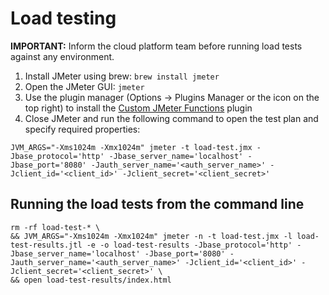 # Load testing

**IMPORTANT:** Inform the cloud platform team before running load tests against any environment.

1. Install JMeter using brew: `brew install jmeter`
2. Open the JMeter GUI: `jmeter`
3. Use the plugin manager (Options -> Plugins Manager or the icon on the top right) to install the [Custom JMeter Functions](https://jmeter-plugins.org/wiki/Functions/) plugin
4. Close JMeter and run the following command to open the test plan and specify required properties:

```
JVM_ARGS="-Xms1024m -Xmx1024m" jmeter -t load-test.jmx -Jbase_protocol='http' -Jbase_server_name='localhost' -Jbase_port='8080' -Jauth_server_name='<auth_server_name>' -Jclient_id='<client_id>' -Jclient_secret='<client_secret>'
```

## Running the load tests from the command line

```
rm -rf load-test-* \
&& JVM_ARGS="-Xms1024m -Xmx1024m" jmeter -n -t load-test.jmx -l load-test-results.jtl -e -o load-test-results -Jbase_protocol='http' -Jbase_server_name='localhost' -Jbase_port='8080' -Jauth_server_name='<auth_server_name>' -Jclient_id='<client_id>' -Jclient_secret='<client_secret>' \
&& open load-test-results/index.html
```
